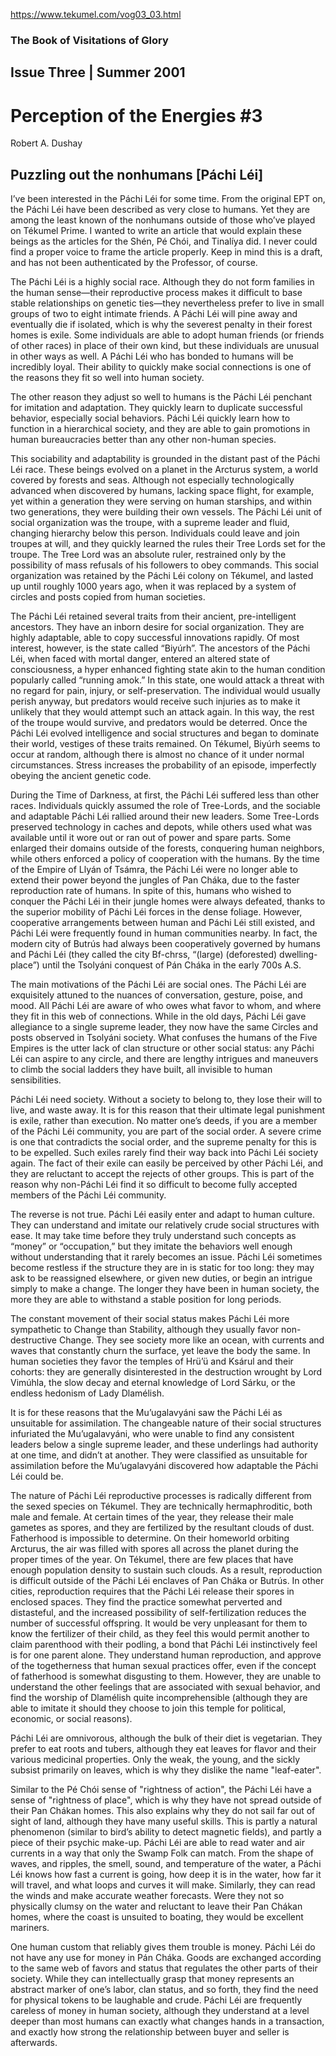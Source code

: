 https://www.tekumel.com/vog03_03.html

### The Book of Visitations of Glory
## Issue Three | Summer 2001

# Perception of the Energies #3

Robert A. Dushay
## Puzzling out the nonhumans [Páchi Léi]

I’ve been interested in the Páchi Léi for some time. From the original EPT on, the Páchi Léi have been described as very close to humans. Yet they are among the least known of the nonhumans outside of those who’ve played on Tékumel Prime. I wanted to write an article that would explain these beings as the articles for the Shén, Pé Chói, and Tinalíya did. I never could find a proper voice to frame the article properly. Keep in mind this is a draft, and has not been authenticated by the Professor, of course.

The Páchi Léi is a highly social race. Although they do not form families in the human sense—their reproductive process makes it difficult to base stable relationships on genetic ties—they nevertheless prefer to live in small groups of two to eight intimate friends. A Páchi Léi will pine away and eventually die if isolated, which is why the severest penalty in their forest homes is exile. Some individuals are able to adopt human friends (or friends of other races) in place of their own kind, but these individuals are unusual in other ways as well. A Páchi Léi who has bonded to humans will be incredibly loyal. Their ability to quickly make social connections is one of the reasons they fit so well into human society.

The other reason they adjust so well to humans is the Páchi Léi penchant for imitation and adaptation. They quickly learn to duplicate successful behavior, especially social behaviors. Páchi Léi quickly learn how to function in a hierarchical society, and they are able to gain promotions in human bureaucracies better than any other non-human species.

This sociability and adaptability is grounded in the distant past of the Páchi Léi race. These beings evolved on a planet in the Arcturus system, a world covered by forests and seas. Although not especially technologically advanced when discovered by humans, lacking space flight, for example, yet within a generation they were serving on human starships, and within two generations, they were building their own vessels. The Páchi Léi unit of social organization was the troupe, with a supreme leader and fluid, changing hierarchy below this person. Individuals could leave and join troupes at will, and they quickly learned the rules their Tree Lords set for the troupe. The Tree Lord was an absolute ruler, restrained only by the possibility of mass refusals of his followers to obey commands. This social organization was retained by the Páchi Léi colony on Tékumel, and lasted up until roughly 1000 years ago, when it was replaced by a system of circles and posts copied from human societies.

The Páchi Léi retained several traits from their ancient, pre-intelligent ancestors. They have an inborn desire for social organization. They are highly adaptable, able to copy successful innovations rapidly. Of most interest, however, is the state called “Biyúrh”. The ancestors of the Páchi Léi, when faced with mortal danger, entered an altered state of consciousness, a hyper enhanced fighting state akin to the human condition popularly called “running amok.” In this state, one would attack a threat with no regard for pain, injury, or self-preservation. The individual would usually perish anyway, but predators would receive such injuries as to make it unlikely that they would attempt such an attack again. In this way, the rest of the troupe would survive, and predators would be deterred. Once the Páchi Léi evolved intelligence and social structures and began to dominate their world, vestiges of these traits remained. On Tékumel, Biyúrh seems to occur at random, although there is almost no chance of it under normal circumstances. Stress increases the probability of an episode, imperfectly obeying the ancient genetic code.

During the Time of Darkness, at first, the Páchi Léi suffered less than other races. Individuals quickly assumed the role of Tree-Lords, and the sociable and adaptable Páchi Léi rallied around their new leaders. Some Tree-Lords preserved technology in caches and depots, while others used what was available until it wore out or ran out of power and spare parts. Some enlarged their domains outside of the forests, conquering human neighbors, while others enforced a policy of cooperation with the humans. By the time of the Empire of Llyán of Tsámra, the Páchi Léi were no longer able to extend their power beyond the jungles of Pan Cháka, due to the faster reproduction rate of humans. In spite of this, humans who wished to conquer the Páchi Léi in their jungle homes were always defeated, thanks to the superior mobility of Páchi Léi forces in the dense foliage. However, cooperative arrangements between human and Páchi Léi still existed, and Páchi Léi were frequently found in human communities nearby. In fact, the modern city of Butrús had always been cooperatively governed by humans and Páchi Léi (they called the city Bf-chrss, “(large) (deforested) dwelling-place”) until the Tsolyáni conquest of Pán Cháka in the early 700s A.S.

The main motivations of the Páchi Léi are social ones. The Páchi Léi are exquisitely attuned to the nuances of conversation, gesture, poise, and mood. All Páchi Léi are aware of who owes what favor to whom, and where they fit in this web of connections. While in the old days, Páchi Léi gave allegiance to a single supreme leader, they now have the same Circles and posts observed in Tsolyáni society. What confuses the humans of the Five Empires is the utter lack of clan structure or other social status: any Páchi Léi can aspire to any circle, and there are lengthy intrigues and maneuvers to climb the social ladders they have built, all invisible to human sensibilities.

Páchi Léi need society. Without a society to belong to, they lose their will to live, and waste away. It is for this reason that their ultimate legal punishment is exile, rather than execution. No matter one’s deeds, if you are a member of the Páchi Léi community, you are part of the social order. A severe crime is one that contradicts the social order, and the supreme penalty for this is to be expelled. Such exiles rarely find their way back into Páchi Léi society again. The fact of their exile can easily be perceived by other Páchi Léi, and they are reluctant to accept the rejects of other groups. This is part of the reason why non-Páchi Léi find it so difficult to become fully accepted members of the Páchi Léi community.

The reverse is not true. Páchi Léi easily enter and adapt to human culture. They can understand and imitate our relatively crude social structures with ease. It may take time before they truly understand such concepts as “money” or “occupation,” but they imitate the behaviors well enough without understanding that it rarely becomes an issue. Páchi Léi sometimes become restless if the structure they are in is static for too long: they may ask to be reassigned elsewhere, or given new duties, or begin an intrigue simply to make a change. The longer they have been in human society, the more they are able to withstand a stable position for long periods.

The constant movement of their social status makes Páchi Léi more sympathetic to Change than Stability, although they usually favor non-destructive Change. They see society more like an ocean, with currents and waves that constantly churn the surface, yet leave the body the same. In human societies they favor the temples of Hrü’ü and Ksárul and their cohorts: they are generally disinterested in the destruction wrought by Lord Vimúhla, the slow decay and eternal knowledge of Lord Sárku, or the endless hedonism of Lady Dlamélish.

It is for these reasons that the Mu’ugalavyáni saw the Páchi Léi as unsuitable for assimilation. The changeable nature of their social structures infuriated the Mu’ugalavyáni, who were unable to find any consistent leaders below a single supreme leader, and these underlings had authority at one time, and didn’t at another. They were classified as unsuitable for assimilation before the Mu’ugalavyáni discovered how adaptable the Páchi Léi could be.

The nature of Páchi Léi reproductive processes is radically different from the sexed species on Tékumel. They are technically hermaphroditic, both male and female. At certain times of the year, they release their male gametes as spores, and they are fertilized by the resultant clouds of dust. Fatherhood is impossible to determine. On their homeworld orbiting Arcturus, the air was filled with spores all across the planet during the proper times of the year. On Tékumel, there are few places that have enough population density to sustain such clouds. As a result, reproduction is difficult outside of the Páchi Léi enclaves of Pan Cháka or Butrús. In other cities, reproduction requires that the Páchi Léi release their spores in enclosed spaces. They find the practice somewhat perverted and distasteful, and the increased possibility of self-fertilization reduces the number of successful offspring. It would be very unpleasant for them to know the fertilizer of their child, as they feel this would permit another to claim parenthood with their podling, a bond that Páchi Léi instinctively feel is for one parent alone. They understand human reproduction, and approve of the togetherness that human sexual practices offer, even if the concept of fatherhood is somewhat disgusting to them. However, they are unable to understand the other feelings that are associated with sexual behavior, and find the worship of Dlamélish quite incomprehensible (although they are able to imitate it should they choose to join this temple for political, economic, or social reasons).

Páchi Léi are omnivorous, although the bulk of their diet is vegetarian. They prefer to eat roots and tubers, although they eat leaves for flavor and their various medicinal properties. Only the weak, the young, and the sickly subsist primarily on leaves, which is why they dislike the name "leaf-eater".

Similar to the Pé Chói sense of "rightness of action", the Páchi Léi have a sense of "rightness of place", which is why they have not spread outside of their Pan Chákan homes. This also explains why they do not sail far out of sight of land, although they have many useful skills. This is partly a natural phenomenon (similar to bird’s ability to detect magnetic fields), and partly a piece of their psychic make-up. Páchi Léi are able to read water and air currents in a way that only the Swamp Folk can match. From the shape of waves, and ripples, the smell, sound, and temperature of the water, a Páchi Léi knows how fast a current is going, how deep it is in the water, how far it will travel, and what loops and curves it will make. Similarly, they can read the winds and make accurate weather forecasts. Were they not so physically clumsy on the water and reluctant to leave their Pan Chákan homes, where the coast is unsuited to boating, they would be excellent mariners.

One human custom that reliably gives them trouble is money. Páchi Léi do not have any use for money in Pán Cháka. Goods are exchanged according to the same web of favors and status that regulates the other parts of their society. While they can intellectually grasp that money represents an abstract marker of one’s labor, clan status, and so forth, they find the need for physical tokens to be laughable and crude. Páchi Léi are frequently careless of money in human society, although they understand at a level deeper than most humans can exactly what changes hands in a transaction, and exactly how strong the relationship between buyer and seller is afterwards.